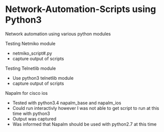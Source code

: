 # Network-Automation-Scripts using Python3
Network automation using various python modules

Testing Netmiko module
- netmiko_script#.py
- capture output of scripts

Testing Telnetlib module
- Use python3 telnetlib module
- capture output of scripts

Napalm for cisco ios
- Tested with python3.4 napalm_base and napalm_ios
- Could run interactivly however I was not able to get script to run at this time with python3
- Output was captured
- Was informed that Napalm should be used with python2.7 at this time
